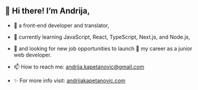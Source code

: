 ## 👋 Hi there! I’m Andrija,

- 👀 a front-end developer and translator,
- 🌱 currently learning JavaScript, React, TypeScript, Next.js, and Node.js,
- 💞️ and looking for new job opportunities to launch 🚀 my career as a junior web developer.

- 📫 How to reach me: andrija.kapetanovic@gmail.com
- ✨ For more info visit: [andrijakapetanovic.com](https://www.andrijakapetanovic.com/)

<!---
akapetano/akapetano is a ✨ special ✨ repository because its `README.md` (this file) appears on your GitHub profile.
You can click the Preview link to take a look at your changes.
--->

